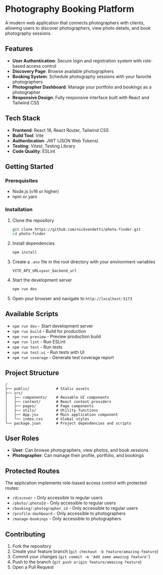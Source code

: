 # Photography Booking Platform

A modern web application that connects photographers with clients, allowing users to discover photographers, view photo details, and book photography sessions.

## Features

- **User Authentication**: Secure login and registration system with role-based access control
- **Discovery Page**: Browse available photographers
- **Booking System**: Schedule photography sessions with your favorite photographers
- **Photographer Dashboard**: Manage your portfolio and bookings as a photographer
- **Responsive Design**: Fully responsive interface built with React and Tailwind CSS

## Tech Stack

- **Frontend**: React 18, React Router, Tailwind CSS
- **Build Tool**: Vite
- **Authentication**: JWT (JSON Web Tokens)
- **Testing**: Vitest, Testing Library
- **Code Quality**: ESLint

## Getting Started

### Prerequisites

- Node.js (v16 or higher)
- npm or yarn

### Installation

1. Clone the repository
   ```bash
   git clone https://github.com/nickvendetti/photo-finder.git
   cd photo-finder
   ```

2. Install dependencies
   ```bash
   npm install
   ```

3. Create a `.env` file in the root directory with your environment variables
   ```
   VITE_API_URL=your_backend_url
   ```

4. Start the development server
   ```bash
   npm run dev
   ```

5. Open your browser and navigate to `http://localhost:5173`

## Available Scripts

- `npm run dev` - Start development server
- `npm run build` - Build for production
- `npm run preview` - Preview production build
- `npm run lint` - Run ESLint
- `npm run test` - Run tests
- `npm run test:ui` - Run tests with UI
- `npm run coverage` - Generate test coverage report

## Project Structure

```
/
├── public/            # Static assets
├── src/
│   ├── components/    # Reusable UI components
│   ├── context/       # React context providers
│   ├── pages/         # Page components
│   ├── utils/         # Utility functions
│   ├── App.jsx        # Main application component
│   └── index.css      # Global styles
└── package.json       # Project dependencies and scripts
```

## User Roles

- **User**: Can browse photographers, view photos, and book sessions
- **Photographer**: Can manage their profile, portfolio, and bookings

## Protected Routes

The application implements role-based access control with protected routes:
- `/discover` - Only accessible to regular users
- `/photo/:photoId` - Only accessible to regular users
- `/booking/:photographer_id` - Only accessible to regular users
- `/profile-dashboard` - Only accessible to photographers
- `/manage-bookings` - Only accessible to photographers


## Contributing

1. Fork the repository
2. Create your feature branch (`git checkout -b feature/amazing-feature`)
3. Commit your changes (`git commit -m 'Add some amazing feature'`)
4. Push to the branch (`git push origin feature/amazing-feature`)
5. Open a Pull Request
